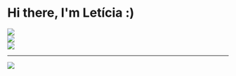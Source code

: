 # Hi there, I'm Letícia :)


![](https://github-readme-stats.vercel.app/api?username=leticiafabri&theme=date_night&hide_border=false&include_all_commits=false&count_private=false)<br/>
![](https://nirzak-streak-stats.vercel.app/?user=leticiafabri&theme=date_night&hide_border=false)<br/>
![](https://github-readme-stats.vercel.app/api/top-langs/?username=leticiafabri&theme=date_night&hide_border=false&include_all_commits=false&count_private=false&layout=compact)

---
[![](https://visitcount.itsvg.in/api?id=leticiafabri&icon=0&color=10)](https://visitcount.itsvg.in)

<!-- Proudly created with GPRM ( https://gprm.itsvg.in ) -->
